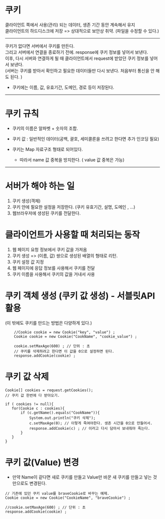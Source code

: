 # 쿠키<br>
 클라이언트 쪽에서 사용(관리) 되는 데이터, 생존 기간 동안 계속해서 유지 <br>
 클라이언트의 하드디스크에 저장 => 상대적으로 보안상 취약. (파일을 수정할 수 있다.) <br>
<hr>
쿠키가 없다면 서버에서 쿠키를 만든다. <br>
그리고 서버에서 연결을 종료하기 전에. response에 쿠키 정보를 넣어서 보낸다. <br>
이후, 다시 서버와 연결하게 될 때 클라이언트에서 request에 받았던 쿠키 정보를 넣어서 보낸다. <br>
(서버는 쿠키를 받아서 확인하고 필요한 데이터들만 다시 보낸다. 처음부터 통신을 안 해도 된다. ) <br>


- 쿠키에는 이름, 값, 유효기간, 도메인, 경로 등이 저장된다. <br>
<hr>


# 쿠키 규칙 <br>
- 쿠키의 이름은 알파벳 + 숫자의 조합. <br>
- 쿠키 값 : 일반적인 데이터(공백, 괄호, 세미콜론을 쓰려고 한다면 추가 인코딩 필요) <br>

- 쿠키는 Map 자료구조 형태로 되어있다. 
	- 따라서 name 값 중복을 방지한다. ( value 값 중복은 가능) 

<hr>

# 서버가 해야 하는 일 <br>
1) 쿠키 생성(객체)  <br>
2) 쿠키 안에 필요한 설정을 저장한다.  (쿠키 유효기간, 설명, 도메인 , ...)  <br>
3) 웹브라우저에 생성된 쿠키를 전달한다. <br>


# 클라이언트가 사용할 때 처리되는 동작
1) 웹 페이지 요청 정보에서 쿠키 값을 가져옴 
2) 쿠키 생성 => (이름, 값) 쌍으로 생성된 배열의 형태로 리턴.  
3) 쿠키 설정 값 지정
4) 웹 페이지에 응답 정보를 사용해서 쿠키를 전달
5) 쿠키 이름을 사용해서 쿠키의 값을 거내서 사용 



# 쿠키 객체 생성 (쿠키 값 생성) - 서블릿API 활용 
(이 밖에도 쿠키를 만드는 방법은 다양하게 있다.)
```	
	//Cookie cookie = new Cookie("key", "value") ; 
	Cookie cookie = new Cookie("CookName", "cookie_value") ;
	
	cookie.setMaxAge(600) ; // 단위 : 초 
	// 쿠키를 삭제하려고 한다면 이 값을 0으로 설정하면 된다. 
	response.addCookie(cookie) ; 
 ```
 
 # 쿠키 값 삭제 
 ```
Cookie[] cookies = request.getCookies(); 
// 쿠키 값 한번에 다 받아오기.

if ( cookies != null){
	for(Cookie c : cookies){
		if (c.getName().equals("CookName")){
			System.out.println("쿠키 삭제"); 
			c.setMaxAge(0); // 이렇게 죽여야한다. 생존 시간을 0으로 만들어서.
			response.addCookie(c) ; // 이러고 다시 담아서 보내줘야 죽는다.
		}
	}
}
```

# 쿠키 값(Value) 변경
- 만약 Name이 같다면 새로 쿠키를 만들고 Value만 바꾼 새 쿠키를 만들고 넣는 것만으로도 변경된다.
```
// 기존에 있던 쿠키 value를 braveCookie로 바꾸는 예제. 
Cookie cookie = new Cookie("CookieName", "braveCookie") ;

//cookie.setMaxAge(600) ; // 단위 : 초 
response.addCookie(cookie) ; 
```

